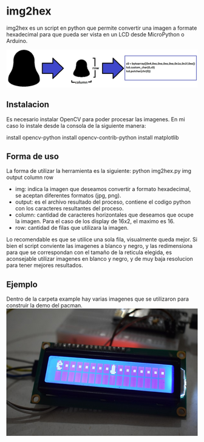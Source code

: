 # img2hex

img2hex es un script en python que permite convertir una imagen a formate hexadecimal para que pueda ser vista en un LCD desde MicroPython o Arduino.

![alt text](https://raw.githubusercontent.com/gsampallo/img2hex/master/intro.jpg "Diagrama")

## Instalacion

Es necesario instalar OpenCV para poder procesar las imagenes.
En mi caso lo instale desde la consola de la siguiente manera:

install opencv-python
install opencv-contrib-python
install matplotlib

## Forma de uso

La forma de utilizar la herramienta es la siguiente:
    python img2hex.py img output column row

- img:  indica la imagen que deseamos convertir a formato hexadecimal, se aceptan diferentes formatos (jpg, png).
- output:  es el archivo resultado del proceso, contiene el codigo python con los caracteres resultantes del proceso.
- column:  cantidad de caracteres horizontales que deseamos que ocupe la imagen. Para el caso de los display de 16x2, el maximo es 16.
- row:  cantidad de filas que utilizara la imagen.

Lo recomendable es que se utilice una sola fila, visualmente queda mejor. Si bien el script conviente las imagenes a blanco y negro, y las redimensiona para que se correspondan con el tamaño de la reticula elegida, es aconsejable utilizar imagenes en blanco y negro, y de muy baja resolucion para tener mejores resultados.

## Ejemplo

Dentro de la carpeta example hay varias imagenes que se utilizaron para construir la demo del pacman.
![alt text](https://raw.githubusercontent.com/gsampallo/img2hex/master/demo.jpg "Demo")